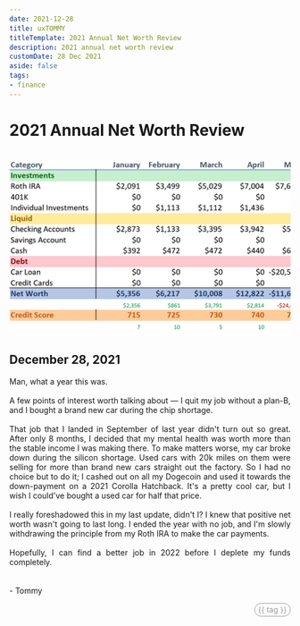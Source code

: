 ```yaml
---
date: 2021-12-28
title: uxTOMMY
titleTemplate: 2021 Annual Net Worth Review
description: 2021 annual net worth review
customDate: 28 Dec 2021
aside: false
tags:
- finance
---
```


<h1>2021 Annual Net Worth Review</h1>

<br>
<div id="imgWindow">
<img src="../assets/blogpics/2021-NetWorth-Update.jpg" alt="A snippet of a spreadsheet breaking down Tommy's finances for 2021."/>
</div>

<h2>December 28, 2021</h2>

<p>
    Man, what a year this was.
    <br><br>
    A few points of interest worth talking about — I quit my job without a plan-B, and I bought a brand new car during the chip shortage.
    <br><br>
    That job that I landed in September of last year didn't turn out so great. After only 8 months, I decided that my mental health was worth more than the stable income I was making there. To make matters worse, my car broke down during the silicon shortage. Used cars with 20k miles on them were selling for more than brand new cars straight out the factory. So I had no choice but to do it; I cashed out on all my Dogecoin and used it towards the down-payment on a 2021 Corolla Hatchback. It's a pretty cool car, but I wish I could've bought a used car for half that price.
    <br><br>
    I really foreshadowed this in my last update, didn't I? I knew that positive net worth wasn't going to last long.
    I ended the year with no job, and I'm slowly withdrawing the principle from my Roth IRA to make the car payments.
    <br><br>
    Hopefully, I can find a better job in 2022 before I deplete my funds completely.
    <br><br><br>
    - Tommy
</p>

<div v-for="blog in blogs">
    <span id="tags" v-if="blog.basename == '2021-12-28'">
        <span id="tagPills" v-for="tag in blog.tags">
            {{ tag }}
        </span>
    </span>
</div>

<style scoped>
#imgWindow {
    width: 100%;
    overflow-x: scroll;
}
img {
    min-width: 200%;
}
p {
    text-align: justify;
}

#tags {
    display: flex;
    justify-content: end;
}
#tagPills {
    color: #999;
    font-size: .85rem;
    border: 1px #999 solid;
    border-radius: 1rem;
    padding: 3px 6px;
    margin-left: 4px;
}
</style>

<script>
export default {
    data() {
        return {
            blogs: <!--@include: ../blogs-metadata.json-->
        }
    }
}
</script>